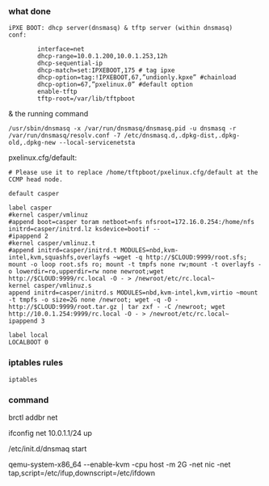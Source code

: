 ### what done ###
    iPXE BOOT: dhcp server(dnsmasq) & tftp server (within dnsmasq)
    conf:
```
        interface=net
        dhcp-range=10.0.1.200,10.0.1.253,12h
        dhcp-sequential-ip
        dhcp-match=set:IPXEBOOT,175 # tag ipxe
        dhcp-option=tag:!IPXEBOOT,67,”undionly.kpxe” #chainload
        dhcp-option=67,”pxelinux.0” #default option
        enable-tftp
        tftp-root=/var/lib/tftpboot
```

& the running command

```
/usr/sbin/dnsmasq -x /var/run/dnsmasq/dnsmasq.pid -u dnsmasq -r /var/run/dnsmasq/resolv.conf -7 /etc/dnsmasq.d,.dpkg-dist,.dpkg-old,.dpkg-new --local-servicenetsta
```


pxelinux.cfg/default:

```
# Please use it to replace /home/tftpboot/pxelinux.cfg/default at the CCMP head node.

default casper

label casper
#kernel casper/vmlinuz
#append boot=casper toram netboot=nfs nfsroot=172.16.0.254:/home/nfs initrd=casper/initrd.lz ksdevice=bootif --
#ipappend 2
#kernel casper/vmlinuz.t
#append initrd=casper/initrd.t MODULES=nbd,kvm-intel,kvm,squashfs,overlayfs ~wget -q http://$CLOUD:9999/root.sfs; mount -o loop root.sfs ro; mount -t tmpfs none rw;mount -t overlayfs -o lowerdir=ro,upperdir=rw none newroot;wget http://$CLOUD:9999/rc.local -O - > /newroot/etc/rc.local~
kernel casper/vmlinuz.s
append initrd=casper/initrd.s MODULES=nbd,kvm-intel,kvm,virtio ~mount -t tmpfs -o size=2G none /newroot; wget -q -O - http://$CLOUD:9999/root.tar.gz | tar zxf - -C /newroot; wget http://10.0.1.254:9999/rc.local -O - > /newroot/etc/rc.local~
ipappend 3

label local
LOCALBOOT 0
```

### iptables rules ###
    iptables

### command ###

brctl addbr net

ifconfig net 10.0.1.1/24 up

/etc/init.d/dnsmaq start

qemu-system-x86_64 --enable-kvm -cpu host  -m 2G -net  nic -net tap,script=/etc/ifup,downscript=/etc/ifdown
